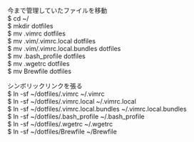 今まで管理していたファイルを移動  
$ cd ~/  
$ mkdir dotfiles  
$ mv .vimrc dotfiles  
$ mv .vim/.vimrc.local dotfiles  
$ mv .vim/.vimrc.local.bundles dotfiles  
$ mv .bash_profile dotfiles  
$ mv .wgetrc dotfiles  
$ mv Brewfile dotfiles  

シンボリックリンクを張る  
$ ln -sf ~/dotfiles/.vimrc ~/.vimrc  
$ ln -sf ~/dotfiles/.vimrc.local ~/.vimrc.local  
$ ln -sf ~/dotfiles/.vimrc.local.bundles ~/.vimrc.local.bundles  
$ ln -sf ~/dotfiles/.bash_profile ~/.bash_profile  
$ ln -sf ~/dotfiles/.wgetrc ~/.wgetrc  
$ ln -sf ~/dotfiles/Brewfile ~/Brewfile  
